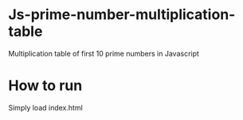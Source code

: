# Js-prime-number-multiplication-table
Multiplication table of first 10 prime numbers in Javascript
# How to run
Simply load index.html
